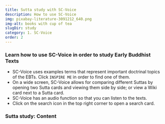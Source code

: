 ```yaml
---
title: Sutta study with SC-Voice
description: How to use SC-Voice
img: pixabay-literature-3091212_640.png
img-alt: books with cup of tea
slugDir: study
category: 1. SC-Voice
order: 2
---
```


### Learn how to use SC-Voice in order to study Early Buddhist Texts

- SC-Voice uses examples terms that represent important doctrinal topics of the EBTs. Click `INSPIRE ME` in order to find one of them.
- On a wide screen, SC-Voice allows for comparing different Suttas by opening two Sutta cards and viewing them side by side; or view a Wiki card next to a Sutta card.
- SC-Voice has an audio function so that you can listen to the texts.
- Click on the search icon in the top right corner to open a search card.

### Sutta study: Content

